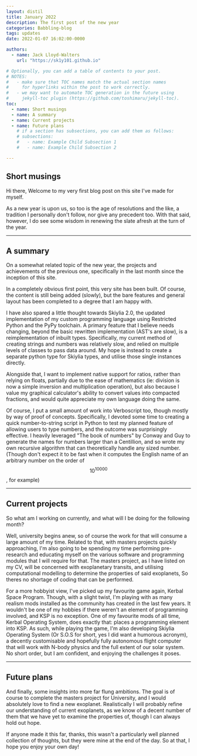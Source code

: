 ```yaml
---
layout: distil
title: January 2022
description: The first post of the new year
categories: Babbling-blog
tags: updates
date: 2022-01-07 16:02:00-0000

authors:
  - name: Jack Lloyd-Walters
    url: "https://sk1y101.github.io"

# Optionally, you can add a table of contents to your post.
# NOTES:
#   - make sure that TOC names match the actual section names
#     for hyperlinks within the post to work correctly.
#   - we may want to automate TOC generation in the future using
#     jekyll-toc plugin (https://github.com/toshimaru/jekyll-toc).
toc:
  - name: Short musings
  - name: A summary
  - name: Current projects
  - name: Future plans
    # if a section has subsections, you can add them as follows:
    # subsections:
    #   - name: Example Child Subsection 1
    #   - name: Example Child Subsection 2

---
```


## Short musings

Hi there, Welcome to my very first blog post on this site I've made for myself.

As a new year is upon us, so too is the age of resolutions and the like, a tradition I personally don't follow, nor give any precedent too.
With that said, however, I do see some wisdom in renewing the slate afresh at the turn of the year.

***

## A summary

On a somewhat related topic of the new year, the projects and achievements of the previous one, specifically in the last month since the inception of this site.

In a completely obvious first point, this very site has been built. Of course, the content is still being added (slowly), but the bare features and general layout has been completed to a degree that I am happy with.

I have also spared a little thought towards Skiylia 2.0, the updated implementation of my custom programming language using Restricted Python and the PyPy toolchain. A primary feature that I believe needs changing, beyond the basic rewritten implementation (AST's are slow), is a reimplementation of inbuilt types. Specifically, my current method of creating strings and numbers was relatively slow, and relied on multiple levels of classes to pass data around. My hope is instead to create a separate python type for Skiylia types, and utilise those single instances directly.

Alongside that, I want to implement native support for ratios, rather than relying on floats, partially due to the ease of mathematics (ie: division is now a simple inversion and multiplication operation), but also because I value my graphical calculator's ability to convert values into compacted fractions, and would quite appreciate my own language doing the same.

Of course, I put a small amount of work into Verboscript too, though mostly by way of proof of concepts. Specifically, I devoted some time to creating a quick number-to-string script in Python to test my planned feature of allowing users to type numbers, and the outcome was surprisingly effective. I heavily leveraged "The book of numbers" by Conway and Guy to generate the names for numbers larger than a Centillion, and so wrote my own recursive algorithm that can theoretically handle any sized number. (Though don't expect it to be fast when it computes the English name of an arbitrary number on the order of $$ 10 ^ 10000 $$, for example)

***

## Current projects

So what am I working on currently, and what will I be doing for the following month?

Well, university begins anew, so of course the work for that will consume a large amount of my time. Related to that, with masters projects quickly approaching, I'm also going to be spending my time performing pre-research and educating myself on the various software and programming modules that I will require for that. The masters project, as I have listed on my CV, will be concerned with exoplanetary transits, and utilising computational modelling to determine the properties of said exoplanets, So theres no shortage of coding that can be performed.

For a more hobbyist view, I've picked up my favourite game again, Kerbal Space Program. Though, with a slight twist, I'm playing with as many realism mods installed as the community has created in the last few years.
It wouldn't be one of my hobbies if there weren't an element of programming involved, and KSP is no exception. One of my favourite mods of all time, Kerbal Operating System, does exactly that: places a programming element into KSP. As such, while playing the game, I'm also developing Skiylia Operating System (Or S.O.S for short, yes I did want a humorous acronym), a decently customisable and hopefully fully autonomous flight computer that will work with N-body physics and the full extent of our solar system. No short order, but I am confident, and enjoying the challenges it poses.

***

## Future plans

And finally, some insights into more far flung ambitions. The goal is of course to complete the masters project for University, and I would absolutely love to find a new exoplanet. Realistically I will probably refine our understanding of current exoplanets, as we know of a decent number of them that we have yet to examine the properties of, though I can always hold out hope.

If anyone made it this far, thanks, this wasn't a particularly well planned collection of thoughts, but they were mine at the end of the day.
So at that, I hope you enjoy your own day!
